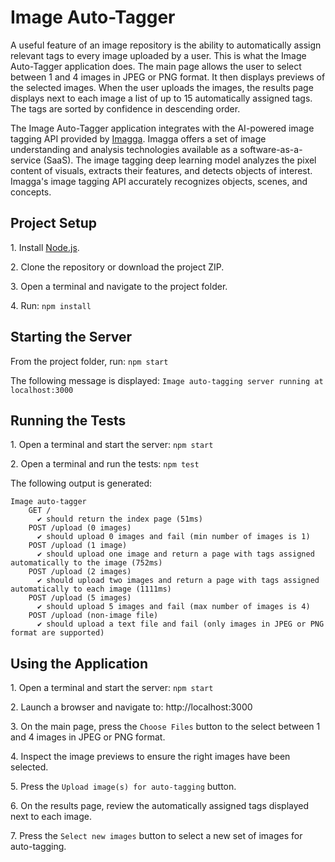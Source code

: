 # Image Auto-Tagger

A useful feature of an image repository is the ability to automatically assign relevant tags to every image uploaded by a user. This is what the Image Auto-Tagger application does. The main page allows the user to select between 1 and 4 images in JPEG or PNG format. It then displays previews of the selected images. When the user uploads the images, the results page displays next to each image a list of up to 15 automatically assigned tags. The tags are sorted by confidence in descending order.

The Image Auto-Tagger application integrates with the AI-powered image tagging API provided by [Imagga](https://imagga.com). Imagga offers a set of image understanding and analysis technologies available as a software-as-a-service (SaaS). The image tagging deep learning model analyzes the pixel content of visuals, extracts their features, and detects objects of interest. Imagga's image tagging API accurately recognizes objects, scenes, and concepts.

## Project Setup

1\. Install [Node.js](https://nodejs.org).

2\. Clone the repository or download the project ZIP.

3\. Open a terminal and navigate to the project folder.

4\. Run: `npm install`

## Starting the Server

From the project folder, run: `npm start`

The following message is displayed: `Image auto-tagging server running at localhost:3000`

## Running the Tests

1\. Open a terminal and start the server: `npm start`

2\. Open a terminal and run the tests: `npm test`

The following output is generated:
```
Image auto-tagger
    GET /
      ✔ should return the index page (51ms)
    POST /upload (0 images)
      ✔ should upload 0 images and fail (min number of images is 1)
    POST /upload (1 image)
      ✔ should upload one image and return a page with tags assigned automatically to the image (752ms)
    POST /upload (2 images)
      ✔ should upload two images and return a page with tags assigned automatically to each image (1111ms)
    POST /upload (5 images)
      ✔ should upload 5 images and fail (max number of images is 4)
    POST /upload (non-image file)
      ✔ should upload a text file and fail (only images in JPEG or PNG format are supported)
```

## Using the Application

1\. Open a terminal and start the server: `npm start`

2\. Launch a browser and navigate to: http://localhost:3000

3\. On the main page, press the `Choose Files` button to the select between 1 and 4 images in JPEG or PNG format.

4\. Inspect the image previews to ensure the right images have been selected.

5\. Press the `Upload image(s) for auto-tagging` button.

6\. On the results page, review the automatically assigned tags displayed next to each image.

7\. Press the `Select new images` button to select a new set of images for auto-tagging.

